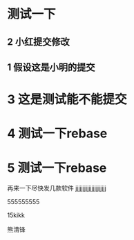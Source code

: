 # 测试一下

## 2 小红提交修改
## 1 假设这是小明的提交


# 3 这是测试能不能提交

# 4 测试一下rebase
# 5 测试一下rebase


再来一下尽快发几款软件
jjjjjjjjjjjjjjjjjjjjj


555555555


15kikk


熊清锋
